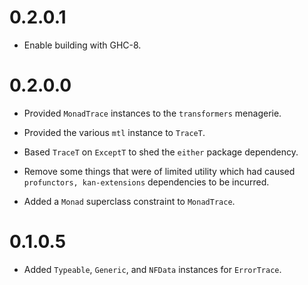 0.2.0.1
=======

* Enable building with GHC-8.

0.2.0.0
=======

* Provided `MonadTrace` instances to the `transformers` menagerie.

* Provided the various `mtl` instance to `TraceT`.

* Based `TraceT` on `ExceptT` to shed the `either` package dependency.

* Remove some things that were of limited utility which had caused
  `profunctors, kan-extensions` dependencies to be incurred.

* Added a `Monad` superclass constraint to `MonadTrace`.


0.1.0.5
=======

*   Added `Typeable`, `Generic`, and `NFData` instances for `ErrorTrace`.

